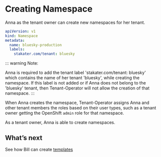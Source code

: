 # Creating Namespace

Anna as the tenant owner can create new namespaces for her tenant.

```yaml
apiVersion: v1
kind: Namespace
metadata:
  name: bluesky-production
  labels:
    stakater.com/tenant: bluesky
```

::: warning Note:

Anna is required to add the tenant label 'stakater.com/tenant: bluesky' which contains the name of her tenant 'bluesky', while creating the namespace. If this label is not added or if Anna does not belong to the 'bluesky' tenant, then Tenant-Operator will not allow the creation of that namespace.
:::

When Anna creates the namespace, Tenant-Operator assigns Anna and other tenant members the roles based on their user types, such as a tenant owner getting the OpenShift `admin` role for that namespace.

As a tenant owner, Anna is able to create namespaces.

## What’s next

See how Bill can create [templates](./template.html)
